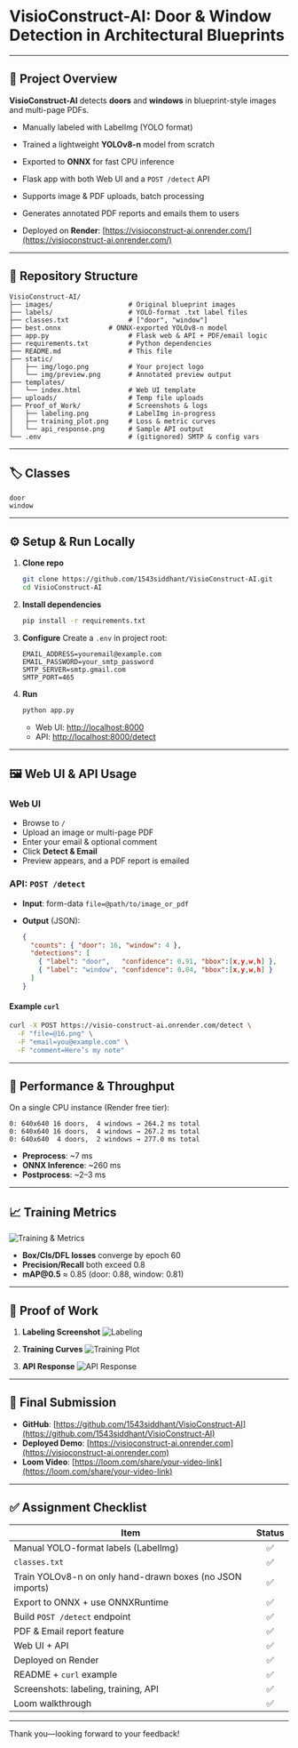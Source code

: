# VisioConstruct-AI: Door & Window Detection in Architectural Blueprints

---

## 🚀 Project Overview

**VisioConstruct-AI** detects **doors** and **windows** in blueprint-style images and multi-page PDFs.

* Manually labeled with LabelImg (YOLO format)
* Trained a lightweight **YOLOv8-n** model from scratch
* Exported to **ONNX** for fast CPU inference
* Flask app with both Web UI and a `POST /detect` API
* Supports image & PDF uploads, batch processing
* Generates annotated PDF reports and emails them to users

* Deployed on **Render**:
  [https://visioconstruct-ai.onrender.com/](https://visioconstruct-ai.onrender.com/)

---

## 📂 Repository Structure

```
VisioConstruct-AI/
├── images/                   # Original blueprint images
├── labels/                   # YOLO-format .txt label files
├── classes.txt               # ["door", "window"]
├── best.onnx            # ONNX-exported YOLOv8-n model
├── app.py                    # Flask web & API + PDF/email logic
├── requirements.txt          # Python dependencies
├── README.md                 # This file
├── static/
│   ├── img/logo.png          # Your project logo
│   └── img/preview.png       # Annotated preview output
├── templates/
│   └── index.html            # Web UI template
├── uploads/                  # Temp file uploads
├── Proof_of_Work/            # Screenshots & logs
│   ├── labeling.png          # LabelImg in-progress
│   ├── training_plot.png     # Loss & metric curves
│   └── api_response.png      # Sample API output
└── .env                      # (gitignored) SMTP & config vars
```

---

## 🏷️ Classes

```
door
window
```

---

## ⚙️ Setup & Run Locally

1. **Clone repo**

   ```bash
   git clone https://github.com/1543siddhant/VisioConstruct-AI.git
   cd VisioConstruct-AI
   ```

2. **Install dependencies**

   ```bash
   pip install -r requirements.txt
   ```

3. **Configure**
   Create a `.env` in project root:

   ```
   EMAIL_ADDRESS=youremail@example.com
   EMAIL_PASSWORD=your_smtp_password
   SMTP_SERVER=smtp.gmail.com
   SMTP_PORT=465
   ```

4. **Run**

   ```bash
   python app.py
   ```

   * Web UI: [http://localhost:8000](http://localhost:8000)
   * API:      [http://localhost:8000/detect](http://localhost:8000/detect)

---

## 🖼️ Web UI & API Usage

### Web UI

* Browse to `/`
* Upload an image or multi-page PDF
* Enter your email & optional comment
* Click **Detect & Email**
* Preview appears, and a PDF report is emailed

### API: `POST /detect`

* **Input**: form-data `file=@path/to/image_or_pdf`
* **Output** (JSON):

  ```json
  {
    "counts": { "door": 16, "window": 4 },
    "detections": [
      { "label": "door",   "confidence": 0.91, "bbox":[x,y,w,h] },
      { "label": "window", "confidence": 0.84, "bbox":[x,y,w,h] }
    ]
  }
  ```

#### Example `curl`

```bash
curl -X POST https://visio-construct-ai.onrender.com/detect \
  -F "file=@16.png" \
  -F "email=you@example.com" \
  -F "comment=Here’s my note"
```

---

## 🚀 Performance & Throughput

On a single CPU instance (Render free tier):

```
0: 640x640 16 doors,  4 windows → 264.2 ms total
0: 640x640 16 doors,  4 windows → 267.2 ms total
0: 640x640  4 doors,  2 windows → 277.0 ms total
```

* **Preprocess**: \~7 ms
* **ONNX Inference**: \~260 ms
* **Postprocess**: \~2–3 ms

---

## 📈 Training Metrics

![Training & Metrics](https://raw.githubusercontent.com/1543siddhant/VisioConstruct-AI/refs/heads/main/runs/detect/yolov8n_blueprint_fullrun/confusion_matrix.png)

* **Box/Cls/DFL losses** converge by epoch 60
* **Precision/Recall** both exceed 0.8
* **mAP\@0.5** ≈ 0.85 (door: 0.88, window: 0.81)

---

## 📸 Proof of Work

1. **Labeling Screenshot**
   ![Labeling](Proof_of_Work/labeling.png)

2. **Training Curves**
   ![Training Plot](https://raw.githubusercontent.com/1543siddhant/VisioConstruct-AI/refs/heads/main/runs/detect/yolov8n_blueprint_fullrun/results.png)

3. **API Response**
   ![API Response](https://raw.githubusercontent.com/1543siddhant/VisioConstruct-AI/refs/heads/main/runs/detect/yolov8n_blueprint_fullrun/Screenshot%202025-06-01%20182948.png)

---

## 🔗 Final Submission

* **GitHub**: [https://github.com/1543siddhant/VisioConstruct-AI](https://github.com/1543siddhant/VisioConstruct-AI)
* **Deployed Demo**: [https://visioconstruct-ai.onrender.com](https://visioconstruct-ai.onrender.com)
* **Loom Video**: [https://loom.com/share/your-video-link](https://loom.com/share/your-video-link)

---

## ✅ Assignment Checklist

| Item                                                      | Status |
| --------------------------------------------------------- | :----: |
| Manual YOLO-format labels (LabelImg)                      |    ✅   |
| `classes.txt`                                             |    ✅   |
| Train YOLOv8-n on only hand-drawn boxes (no JSON imports) |    ✅   |
| Export to ONNX + use ONNXRuntime                          |    ✅   |
| Build `POST /detect` endpoint                             |    ✅   |
| PDF & Email report feature                                |    ✅   |
| Web UI + API                                              |    ✅   |
| Deployed on Render                                        |    ✅   |
| README + `curl` example                                   |    ✅   |
| Screenshots: labeling, training, API                      |    ✅   |
| Loom walkthrough                                          |    ✅   |

---

Thank you—looking forward to your feedback!
